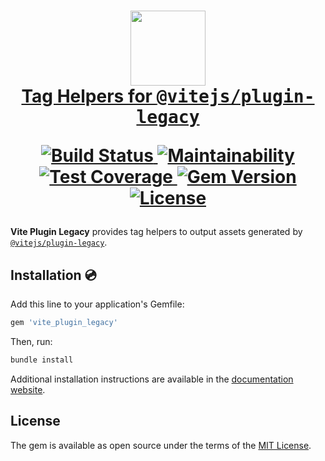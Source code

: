 <h1 align="center">
  <a href="https://vite-ruby.netlify.app/">
    <img src="https://raw.githubusercontent.com/ElMassimo/vite_ruby/main/logo.svg" width="120px"/>
  </a>

  <br>

  <a href="https://vite-ruby.netlify.app/">
    Tag Helpers for <kbd>@vitejs/plugin-legacy</kbd>
  </a>

  <br>

  <p align="center">
    <a href="https://github.com/ElMassimo/vite_ruby/actions">
      <img alt="Build Status" src="https://github.com/ElMassimo/vite_ruby/workflows/build/badge.svg"/>
    </a>
    <a href="https://codeclimate.com/github/ElMassimo/vite_ruby">
      <img alt="Maintainability" src="https://codeclimate.com/github/ElMassimo/vite_ruby/badges/gpa.svg"/>
    </a>
    <a href="https://codeclimate.com/github/ElMassimo/vite_ruby">
      <img alt="Test Coverage" src="https://codeclimate.com/github/ElMassimo/vite_ruby/badges/coverage.svg"/>
    </a>
    <a href="https://rubygems.org/gems/vite_plugin_legacy">
      <img alt="Gem Version" src="https://img.shields.io/gem/v/vite_plugin_legacy.svg?colorB=e9573f"/>
    </a>
    <a href="https://github.com/ElMassimo/vite_ruby/blob/master/LICENSE.txt">
      <img alt="License" src="https://img.shields.io/badge/license-MIT-428F7E.svg"/>
    </a>
  </p>
</h1>

[vite_ruby]: https://github.com/ElMassimo/vite_ruby/tree/main/vite_ruby
[website]: https://vite-ruby.netlify.app/guide/plugin-legacy
[plugin-legacy]: https://github.com/vitejs/vite/tree/main/packages/plugin-legacy

__Vite Plugin Legacy__ provides tag helpers to output assets generated by [`@vitejs/plugin-legacy`][plugin-legacy].

## Installation 💿

Add this line to your application's Gemfile:

```ruby
gem 'vite_plugin_legacy'
```

Then, run:

```bash
bundle install
```

Additional installation instructions are available in the [documentation website][website].

## License

The gem is available as open source under the terms of the [MIT License](https://opensource.org/licenses/MIT).
